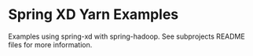 Spring XD Yarn Examples
=======================

Examples using spring-xd with spring-hadoop. See subprojects README files for more information.
